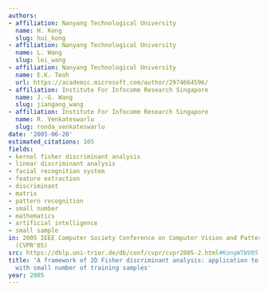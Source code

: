 ```yaml
---
authors:
- affiliation: Nanyang Technological University
  name: H. Kong
  slug: hui_kong
- affiliation: Nanyang Technological University
  name: L. Wang
  slug: lei_wang
- affiliation: Nanyang Technological University
  name: E.K. Teoh
  url: https://academic.microsoft.com/author/2974664596/
- affiliation: Institute For Infocomm Research Singapore
  name: J.-G. Wang
  slug: jiangang_wang
- affiliation: Institute For Infocomm Research Singapore
  name: R. Venkateswarlu
  slug: ronda_venkateswarlu
date: '2005-06-20'
estimated_citations: 105
fields:
- kernel fisher discriminant analysis
- linear discriminant analysis
- facial recognition system
- feature extraction
- discriminant
- matrix
- pattern recognition
- small number
- mathematics
- artificial intelligence
- small sample
in: 2005 IEEE Computer Society Conference on Computer Vision and Pattern Recognition
  (CVPR'05)
src: https://dblp.uni-trier.de/db/conf/cvpr/cvpr2005-2.html#KongWTWV05
title: 'A framework of 2D Fisher discriminant analysis: application to face recognition
  with small number of training samples'
year: 2005
---
```

